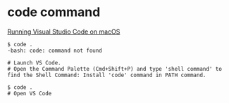 


# code command

[Running Visual Studio Code on macOS](https://code.visualstudio.com/docs/setup/mac)

```
$ code .
-bash: code: command not found

# Launch VS Code.
# Open the Command Palette (Cmd+Shift+P) and type 'shell command' to find the Shell Command: Install 'code' command in PATH command.

$ code .
# Open VS Code
```
